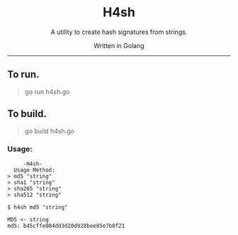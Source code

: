 <h1 align="center">H4sh</h1>
<p align="center">A utility to create hash signatures from strings.</p>
<p align="center">Written in Golang</p>

---

## To run.
> go run h4sh.go
## To build.
> go build h4sh.go

### Usage:
``` 
     -H4sh-
  Usage Method:
> md5 "string"
> sha1 "string"
> sha265 "string"
> sha512 "string"
```
`$ h4sh md5 "string"`
```
MD5 <- string
md5: b45cffe084dd3d20d928bee85e7b0f21
```
